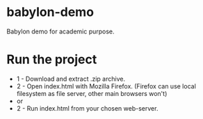# babylon-demo
Babylon demo for academic purpose.

# Run the project

* 1 - Download and extract .zip archive.
* 2 - Open index.html with Mozilla Firefox. (Firefox can use local filesystem as file server, other main browsers won't)
* or
* 2 - Run index.html from your chosen web-server.
